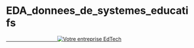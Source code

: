 # EDA_donnees_de_systemes_educatifs


<a href="https://user.oc-static.com/upload/2019/02/23/15509409025066_Capture%20d%E2%80%99e%CC%81cran%202019-02-15%20a%CC%80%2011.59.10.png" class="oc-imageLink oc-imageLink--disabled"> &emsp;&emsp;&emsp;&emsp;&emsp;&emsp;&emsp;&emsp;&emsp;&emsp;<img src="https://user.oc-static.com/upload/2019/02/23/15509409025066_Capture%20d%E2%80%99e%CC%81cran%202019-02-15%20a%CC%80%2011.59.10.png" alt="Votre entreprise EdTech"></a>





